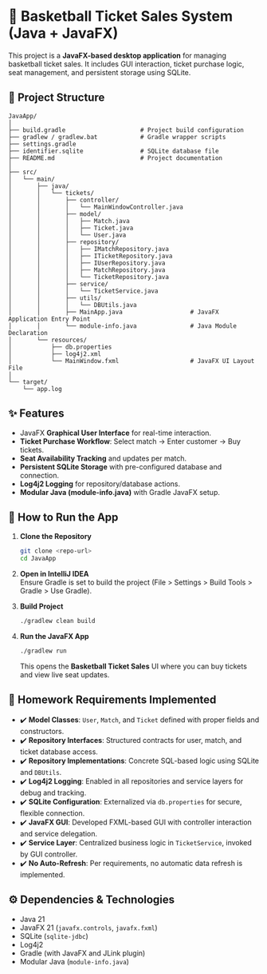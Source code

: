 # 🏀 Basketball Ticket Sales System (Java + JavaFX)

This project is a **JavaFX-based desktop application** for managing basketball ticket sales. It includes GUI interaction, ticket purchase logic, seat management, and persistent storage using SQLite.

## 📁 Project Structure
```
JavaApp/
│
├── build.gradle                     # Project build configuration
├── gradlew / gradlew.bat            # Gradle wrapper scripts
├── settings.gradle
├── identifier.sqlite                # SQLite database file
├── README.md                        # Project documentation
│
├── src/
│   └── main/
│       ├── java/
│       │   └── tickets/
│       │       ├── controller/
│       │       │   └── MainWindowController.java
│       │       ├── model/
│       │       │   ├── Match.java
│       │       │   ├── Ticket.java
│       │       │   └── User.java
│       │       ├── repository/
│       │       │   ├── IMatchRepository.java
│       │       │   ├── ITicketRepository.java
│       │       │   ├── IUserRepository.java
│       │       │   ├── MatchRepository.java
│       │       │   └── TicketRepository.java
│       │       ├── service/
│       │       │   └── TicketService.java
│       │       ├── utils/
│       │       │   └── DBUtils.java
│       │       ├── MainApp.java                   # JavaFX Application Entry Point
│       │       └── module-info.java               # Java Module Declaration
│       └── resources/
│           ├── db.properties
│           ├── log4j2.xml
│           └── MainWindow.fxml                    # JavaFX UI Layout File
│
└── target/
    └── app.log
```

## ✨ Features
- JavaFX **Graphical User Interface** for real-time interaction.
- **Ticket Purchase Workflow**: Select match → Enter customer → Buy tickets.
- **Seat Availability Tracking** and updates per match.
- **Persistent SQLite Storage** with pre-configured database and connection.
- **Log4j2 Logging** for repository/database actions.
- **Modular Java (module-info.java)** with Gradle JavaFX setup.

## 🚀 How to Run the App
1. **Clone the Repository**
   ```bash
   git clone <repo-url>
   cd JavaApp
   ```

2. **Open in IntelliJ IDEA**  
   Ensure Gradle is set to build the project (File > Settings > Build Tools > Gradle > Use Gradle).

3. **Build Project**
   ```bash
   ./gradlew clean build
   ```

4. **Run the JavaFX App**
   ```bash
   ./gradlew run
   ```

   This opens the **Basketball Ticket Sales** UI where you can buy tickets and view live seat updates.

## 📌 Homework Requirements Implemented
- ✔️ **Model Classes**: `User`, `Match`, and `Ticket` defined with proper fields and constructors.
- ✔️ **Repository Interfaces**: Structured contracts for user, match, and ticket database access.
- ✔️ **Repository Implementations**: Concrete SQL-based logic using SQLite and `DBUtils`.
- ✔️ **Log4j2 Logging**: Enabled in all repositories and service layers for debug and tracking.
- ✔️ **SQLite Configuration**: Externalized via `db.properties` for secure, flexible connection.
- ✔️ **JavaFX GUI**: Developed FXML-based GUI with controller interaction and service delegation.
- ✔️ **Service Layer**: Centralized business logic in `TicketService`, invoked by GUI controller.
- ✔️ **No Auto-Refresh**: Per requirements, no automatic data refresh is implemented.

## ⚙️ Dependencies & Technologies
- Java 21
- JavaFX 21 (`javafx.controls`, `javafx.fxml`)
- SQLite (`sqlite-jdbc`)
- Log4j2
- Gradle (with JavaFX and JLink plugin)
- Modular Java (`module-info.java`)
